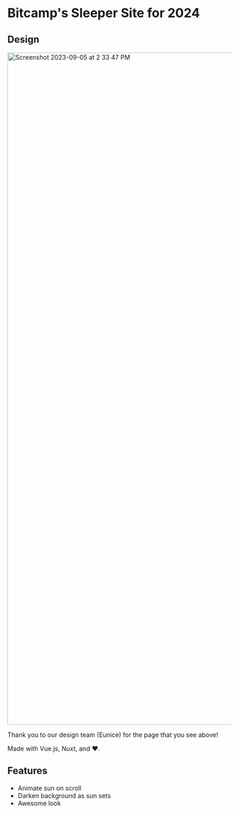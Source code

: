 # Bitcamp's Sleeper Site for 2024

## Design
<img width="1512" alt="Screenshot 2023-09-05 at 2 33 47 PM" src="https://github.com/bitcamp/bitcamp-sleeper-site-2024/assets/63428949/d4d03e14-a554-4785-adbb-b61848dd7e6e">

Thank you to our design team (Eunice) for the page that you see above! 

Made with Vue.js, Nuxt, and ❤️.

## Features
- Animate sun on scroll
- Darken background as sun sets
- Awesome look
